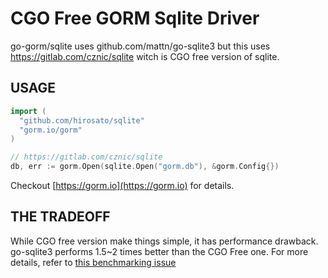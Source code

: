 # CGO Free GORM Sqlite Driver
go-gorm/sqlite uses github.com/mattn/go-sqlite3 but this uses https://gitlab.com/cznic/sqlite witch is CGO free version of sqlite.
## USAGE

```go
import (
  "github.com/hirosato/sqlite"
  "gorm.io/gorm"
)

// https://gitlab.com/cznic/sqlite
db, err := gorm.Open(sqlite.Open("gorm.db"), &gorm.Config{})
```

Checkout [https://gorm.io](https://gorm.io) for details.

## THE TRADEOFF
While CGO free version make things simple, it has performance drawback.<br/>
go-sqlite3 performs 1.5~2 times better than the CGO Free one. For more details, refer to [this benchmarking issue](https://gitlab.com/cznic/sqlite/-/issues/27)
